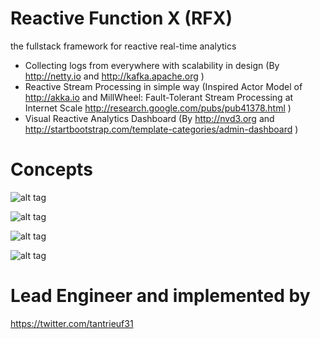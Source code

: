 Reactive Function X (RFX)
===
the fullstack framework for reactive real-time analytics
* Collecting logs from everywhere with scalability in design (By http://netty.io and http://kafka.apache.org )
* Reactive Stream Processing in simple way (Inspired Actor Model of http://akka.io and MillWheel: Fault-Tolerant Stream Processing at Internet Scale http://research.google.com/pubs/pub41378.html )
* Visual Reactive Analytics Dashboard (By http://nvd3.org and http://startbootstrap.com/template-categories/admin-dashboard )

Concepts
===
![alt tag](http://2.bp.blogspot.com/-qvY6yHo4Rt0/VJTxnnO9biI/AAAAAAAADQE/bQbNsSoLuSw/s1600/Real-time-Reactive-Marketing-Platform%2B-%2BNew%2BPage%2B(1).png)

![alt tag](http://1.bp.blogspot.com/-E91k7ASShS8/VI6zyWKqgqI/AAAAAAAADPg/WzWW42IxSSA/s1600/rfx-framework%2B-%2BNew%2BPage.png)

![alt tag](http://3.bp.blogspot.com/-9oLjEkDxB8w/VKkQEfocggI/AAAAAAAADUw/ksQhwVR8aaM/s1600/Reactive%2BAnalytics%2B-%2BNew%2BPage.png)

![alt tag](http://3.bp.blogspot.com/-JLrB-66E2z0/VHa7dWGQ1VI/AAAAAAAADI0/neh8Rl7gpLU/s1600/RFX%2Bin%2BVenn%2BDiagram%2B-%2BPlain%2B(2).png)

Lead Engineer and implemented by
====
https://twitter.com/tantrieuf31
